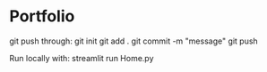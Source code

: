 # Portfolio

git push through:
git init
git add .
git commit -m "message"
git push

Run locally with:
streamlit run Home.py
